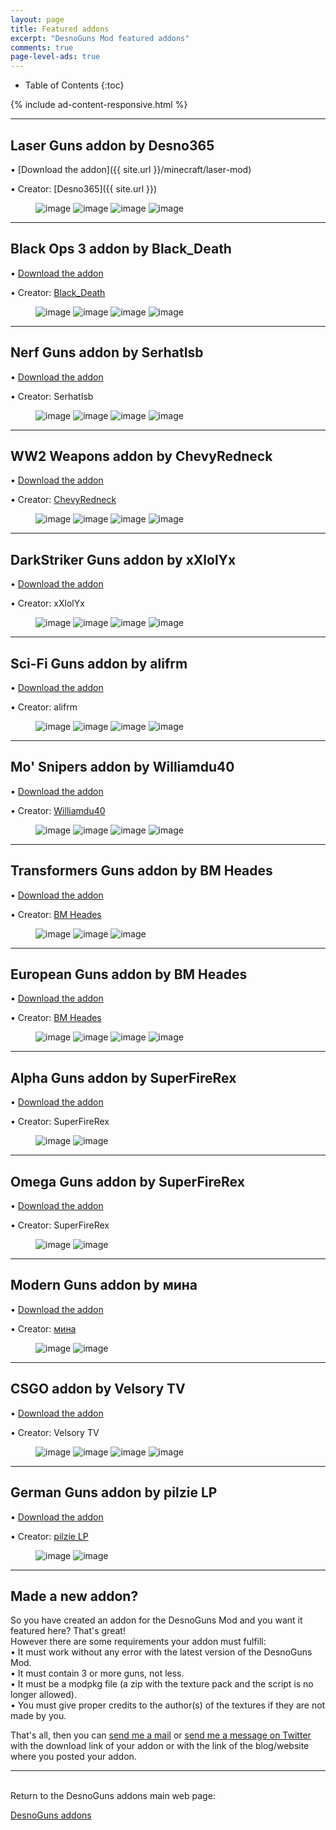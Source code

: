 ```yaml
---
layout: page
title: Featured addons
excerpt: "DesnoGuns Mod featured addons"
comments: true
page-level-ads: true
---
```


* Table of Contents
{:toc}

{% include ad-content-responsive.html %}

---

## Laser Guns addon by Desno365

• [Download the addon]({{ site.url }}/minecraft/laser-mod)

• Creator: [Desno365]({{ site.url }})

<figure class="half">
	<img src="{{ site.url }}/minecraft/laser-mod/images/laser-bazooka.jpeg" alt="image">
	<img src="{{ site.url }}/minecraft/laser-mod/images/laser-gun.jpeg" alt="image">
	<img src="{{ site.url }}/minecraft/laser-mod/images/laser-rail-gun.jpeg" alt="image">
	<img src="{{ site.url }}/minecraft/laser-mod/images/laser-guns-creative.jpeg" alt="image">
</figure>

---

## Black Ops 3 addon by Black_Death

• [Download the addon](http://www.minecraftforum.net/forums/minecraft-pocket-edition/mcpe-mods-tools/2625220-addon-black-ops-3-desnoguns-addon-bo3-guns-in)

• Creator: [Black_Death](https://twitter.com/Black_DeathPE)

<figure class="half">
	<img src="http://i.imgur.com/yg7UjWZ.png" alt="image">
	<img src="http://i.imgur.com/3RwDy3o.png" alt="image">
	<img src="http://i.imgur.com/cTsRoEk.png" alt="image">
	<img src="http://i.imgur.com/N4yUFw4.png" alt="image">
</figure>

---

## Nerf Guns addon by SerhatIsb

• [Download the addon](https://www.dropbox.com/s/8h55kp8alab0hbe/Nerf%20Addon%201.1%20Initial%20Release.modpkg?dl=1)

• Creator: SerhatIsb

<figure class="half">
	<img src="http://i.imgur.com/3Vds4cX.png" alt="image">
	<img src="http://i.imgur.com/a1j1jVy.png" alt="image">
	<img src="http://i.imgur.com/XoZKomw.png" alt="image">
	<img src="http://i.imgur.com/ztKPoAO.jpg" alt="image">
</figure>

---

## WW2 Weapons addon by ChevyRedneck

• [Download the addon](http://www.mediafire.com/download/kf89ajozxj1wrfh/WW2+Weapons+Addon+v.1.5+by+ChevyRedneck.modpkg)

• Creator: [ChevyRedneck](https://twitter.com/ChevyRedneck554)

<figure class="half">
	<img src="http://i.imgur.com/wnIAmSz.png" alt="image">
	<img src="http://i.imgur.com/hnef5KT.jpg" alt="image">
	<img src="http://i.imgur.com/GGKivYL.jpg" alt="image">
	<img src="http://i.imgur.com/803FyRx.jpg" alt="image">
</figure>

---

## DarkStriker Guns addon by xXlolYx

• [Download the addon](http://www.mediafire.com/file/9e7dm69uemc5eu2/DarkStrikersGuns+Addon+By+xXlolYx+Ver+2.modpkg)

• Creator: xXlolYx

<figure class="half">
	<img src="http://i.imgur.com/IMeTkYO.png" alt="image">
	<img src="http://i.imgur.com/HNnTQoJ.png" alt="image">
	<img src="http://i.imgur.com/46dsH2B.png" alt="image">
	<img src="http://i.imgur.com/KklfFyF.png" alt="image">
</figure>

---

## Sci-Fi Guns addon by alifrm

• [Download the addon](https://www.dropbox.com/s/tx2nkpqmq1swl24/Sci-Fi_Guns_Addon_by_alifrm%5B2%5D.modpkg?dl=0)

• Creator: alifrm

<figure class="half">
	<img src="http://i.imgur.com/Mp7fIbf.png" alt="image">
	<img src="http://i.imgur.com/y9gJ2ZV.png" alt="image">
	<img src="http://i.imgur.com/vbXVTdE.png" alt="image">
	<img src="http://i.imgur.com/VNNa2uu.png" alt="image">
</figure>

---

## Mo' Snipers addon by Williamdu40

• [Download the addon](http://www.mediafire.com/download/tt5f585e709v6at/Mo%27+Snipers+add-on.modpkg)

• Creator: [Williamdu40](https://twitter.com/Williamdu40)

<figure class="half">
	<img src="http://i.imgur.com/cR94Vmg.jpg" alt="image">
	<img src="http://i.imgur.com/hPQAcwH.jpg" alt="image">
	<img src="http://i.imgur.com/DLOWGqn.jpg" alt="image">
	<img src="http://i.imgur.com/8Wh2idr.jpg" alt="image">
</figure>

---

## Transformers Guns addon by BM Heades

• [Download the addon](http://bm-inc.weebly.com/mods/transformers_guns_addon)

• Creator: [BM Heades](https://twitter.com/bmheades)

<figure class="half">
	<img src="http://i.imgur.com/ekA7kH1.jpg" alt="image">
	<img src="http://i.imgur.com/CaahBym.jpg" alt="image">
	<img src="http://i.imgur.com/7XdDsur.jpg" alt="image">
</figure>

---

## European Guns addon by BM Heades

• [Download the addon](http://bm-inc.weebly.com/mods/european_guns_addon)

• Creator: [BM Heades](https://twitter.com/bmheades)

<figure class="half">
	<img src="http://i.imgur.com/7eRx95c.jpg" alt="image">
	<img src="http://i.imgur.com/LOT9SX5.jpg" alt="image">
	<img src="http://i.imgur.com/xW5aDRh.jpg" alt="image">
	<img src="http://i.imgur.com/NisfA2C.jpg" alt="image">
</figure>

---

## Alpha Guns addon by SuperFireRex

• [Download the addon](http://www.mediafire.com/?zywxmtnb6zc0hk5)

• Creator: SuperFireRex

<figure class="half">
	<img src="http://i.imgur.com/aEjC8Wr.png" alt="image">
	<img src="http://i.imgur.com/4bFktrW.png" alt="image">
</figure>

---

## Omega Guns addon by SuperFireRex

• [Download the addon](http://www.mediafire.com/?bq9vy826x04vg2l)

• Creator: SuperFireRex

<figure class="half">
	<img src="http://i.imgur.com/ntZ8erh.png" alt="image">
	<img src="http://i.imgur.com/z0VpDQs.png" alt="image">
</figure>

---

## Modern Guns addon by мина

• [Download the addon](http://www.mediafire.com/download/qm8z1str843miy4/Modern+guns+v1.0.modpkg)

• Creator: [мина](https://twitter.com/llovelihanshu)

<figure class="half">
	<img src="http://i.imgur.com/ZUMQEP5.jpg" alt="image">
	<img src="http://i.imgur.com/x3VWCBF.jpg" alt="image">
</figure>

---

## CSGO addon by Velsory TV

• [Download the addon](https://www.dropbox.com/s/vcptd4f9gy0tobk/CSGO_Addon_0.0.1.modpkg?dl=1)

• Creator: Velsory TV

<figure class="half">
	<img src="http://i.imgur.com/XIp1A7g.png" alt="image">
	<img src="http://i.imgur.com/VSfi8Y9.png" alt="image">
	<img src="http://i.imgur.com/WqqdiFY.png" alt="image">
	<img src="http://i.imgur.com/treWDcj.png" alt="image">
</figure>

---

## German Guns addon by pilzie LP

• [Download the addon](http://mcpeuniverse.com/mods/germanguns-addon-for-desnoguns/)

• Creator: [pilzie LP](https://twitter.com/pilzieLP)

<figure class="half">
	<img src="http://i.imgur.com/LJivqfF.png" alt="image">
	<img src="http://i.imgur.com/DRSXxem.jpg" alt="image">
</figure>

---

## Made a new addon?

So you have created an addon for the DesnoGuns Mod and you want it featured here? That's great!<br>
However there are some requirements your addon must fulfill:<br>
• It must work without any error with the latest version of the DesnoGuns Mod.<br>
• It must contain 3 or more guns, not less.<br>
• It must be a modpkg file (a zip with the texture pack and the script is no longer allowed).<br>
• You must give proper credits to the author(s) of the textures if they are not made by you.

That's all, then you can <a href="mailto:{{ site.owner.email }}" title="Send a mail to {{ site.owner.name}}" target="_blank">send me a mail</a> or [send me a message on Twitter](https://twitter.com/desno365) with the download link of your addon or with the link of the blog/website where you posted your addon.

---

<br>Return to the DesnoGuns addons main web page:

<div markdown="0"><a href="{{ site.url }}/minecraft/desnoguns-mod/addons" class="btn">DesnoGuns addons</a></div>
